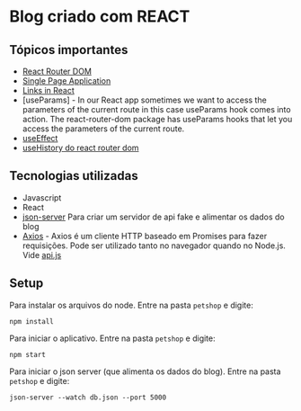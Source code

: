 # Blog criado com REACT

## Tópicos importantes
* [React Router DOM](https://www.npmjs.com/package/react-router-dom)
* [Single Page Application](./notas-de-aula/aula%2002.04%20-%20single%20page%20application.md)
* [Links in React](./notas-de-aula/aula%2003.05%20-%20Links%20in%20React.md)
* [useParams] - In our React app sometimes we want to access the parameters of the current route in this case useParams hook comes into action. The react-router-dom package has useParams hooks that let you access the parameters of the current route.
* [useEffect](./notas-de-aula/useEffect.md)
* [useHistory do react router dom](./notas-de-aula/aula%2004.4%20-%20useHistory.md)

## Tecnologias utilizadas
* Javascript
* React
* [json-server](https://www.npmjs.com/package/json-server) Para criar um servidor de api fake e alimentar os dados do blog
* [Axios](https://www.npmjs.com/package/axios) - Axios é um cliente HTTP baseado em Promises para fazer requisições. Pode ser utilizado tanto no navegador quando no Node.js. Vide [api.js](./petshop/src/api/api.js)


## Setup
Para instalar os arquivos do node. Entre na pasta `petshop` e digite:
```
npm install
```

Para iniciar o aplicativo. Entre na pasta `petshop` e digite:
```
npm start
```
Para iniciar o json server (que alimenta os dados do blog). Entre na pasta `petshop` e digite:
```
json-server --watch db.json --port 5000
```
